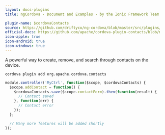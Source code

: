 ```yaml
---
layout: docs-plugins
title: ngCordova - Document and Examples - by the Ionic Framework Team

plugin-name: $cordovaContacts
source: https://github.com/driftyco/ng-cordova/blob/master/src/plugins/contacts.js
official-docs: https://github.com/apache/cordova-plugin-contacts/blob/master/doc/index.md
icon-apple: true
icon-android: true
icon-windows: true
---
```


A powerful way to create, remove, and search through contacts on the device.

```
cordova plugin add org.apache.cordova.contacts
```

```javascript
module.controller('MyCtrl', function($scope, $cordovaContacts) {
  $scope.addContact = function() {
    $cordovaContacts.save($scope.contactForm).then(function(result) {
      // Contact saved
    }, function(err) {
      // Contact error
    });
  };

  // Many more features will be added shortly
});
```

